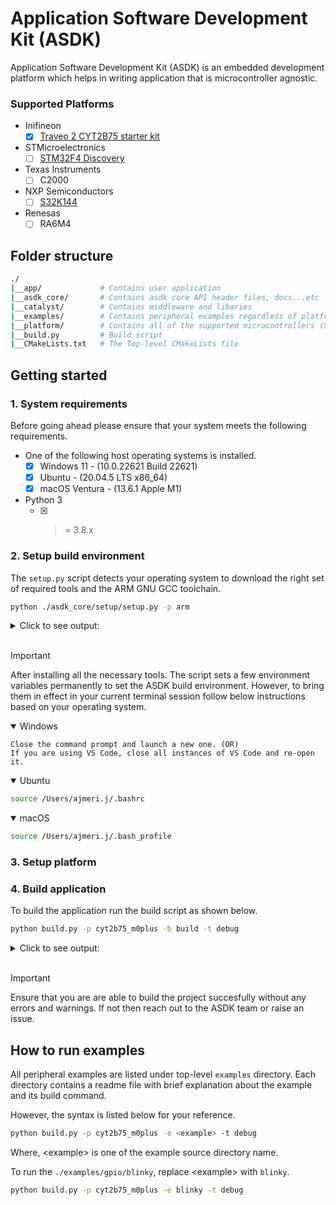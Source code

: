 # Application Software Development Kit (ASDK)

Application Software Development Kit (ASDK) is an embedded development platform which helps in writing application that is microcontroller agnostic.

### Supported Platforms

- Inifineon
    - [x] [Traveo 2 CYT2B75 starter kit](https://www.infineon.com/cms/en/product/evaluation-boards/cytvii-b-e-1m-sk/)

- STMicroelectronics
    - [ ] [STM32F4 Discovery](https://www.st.com/en/evaluation-tools/stm32f4discovery.html)

- Texas Instruments
    - [ ] C2000

- NXP Semiconductors
    - [ ] [S32K144](https://www.nxp.com/design/design-center/development-boards-and-designs/automotive-development-platforms/s32k-mcu-platforms/s32k144-q100-evaluation-board-for-automotive-general-purpose:S32K144EVB)

- Renesas
    - [ ] RA6M4

## Folder structure

```sh
./
|__app/             # Contains user application
|__asdk_core/       # Contains asdk core API header files, docs...etc
|__catalyst/        # Contains middleware and libaries
|__examples/        # Contains peripheral examples regardless of platform choice
|__platform/        # Contains all of the supported microcontrollers (SDK + DAL)
|__build.py         # Build script
|__CMakeLists.txt   # The Top-level CMakeLists file
```

## Getting started

### 1. System requirements

Before going ahead please ensure that your system meets the following
requirements.

- One of the following host operating systems is installed.
  - [x] Windows 11 - (10.0.22621 Build 22621)
  - [x] Ubuntu - (20.04.5 LTS x86_64)
  - [x] macOS Ventura - (13.6.1 Apple M1)

- Python 3
    - [x] >= 3.8.x

### 2. Setup build environment

The `setup.py` script detects your operating system to download the right
set of required tools and the ARM GNU GCC toolchain. 

```sh
python ./asdk_core/setup/setup.py -p arm
```

<details close>
<summary>Click to see output:</summary>

```sh
INFO: getting cmake...
INFO: downloaded successfully
INFO: extracting 'cmake-3.26.4-windows-x86_64' to 'C:\Users\ajmeri.j\asdk_toolchain\cmake'...
INFO: extracted successfully
INFO: getting ninja...
INFO: downloaded successfully
INFO: extracting 'ninja.exe' to 'C:\Users\ajmeri.j\asdk_toolchain\ninja'...
INFO: extracted successfully
INFO: getting openocd...
INFO: downloaded successfully
INFO: extracting 'xpack-openocd-0.12.0-1' to 'C:\Users\ajmeri.j\asdk_toolchain\openocd'...
INFO: extracted successfully
INFO: getting 'arm' toolchain (version: 'gcc-arm-none-eabi-7-2018-q2-update')...
INFO: downloaded successfully
INFO: extracting '' to 'C:\Users\ajmeri.j\asdk_toolchain\arm\gcc-arm-none-eabi-7-2018-q2-update'...
INFO: extracted successfully
INFO: Setting envrionment variables...
INFO: Environment variables were added successfully.
```
</details>
<br>

> [!Important]
> After installing all the necessary tools. The script sets a few environment variables permanently to set the ASDK build environment. However, to bring them in effect in your current terminal session follow below instructions based on your operating system.

<details open>
<summary>Windows</summary>

    Close the command prompt and launch a new one. (OR)
    If you are using VS Code, close all instances of VS Code and re-open it.
</details>

<details open>
<summary>Ubuntu</summary>

```sh
source /Users/ajmeri.j/.bashrc
```
</details>

<details open>
<summary>macOS</summary>

```sh
source /Users/ajmeri.j/.bash_profile
```
</details>

### 3. Setup platform

### 4. Build application

To build the application run the build script as shown below.

```sh
python build.py -p cyt2b75_m0plus -b build -t debug
```

<details close>
<summary>Click to see output:</summary>

```sh
-- The C compiler identification is GNU 7.3.1
-- The CXX compiler identification is GNU 7.3.1
-- Detecting C compiler ABI info
-- Detecting C compiler ABI info - done
-- Check for working C compiler: C:/Users/ajmeri.j/asdk_toolchain/arm/gcc-arm-none-eabi-7-2018-q2-update/bin/arm-none-eabi-gcc.exe - skipped
-- Detecting C compile features
-- Detecting C compile features - done
-- Detecting CXX compiler ABI info
-- Detecting CXX compiler ABI info - done
-- Check for working CXX compiler: C:/Users/ajmeri.j/asdk_toolchain/arm/gcc-arm-none-eabi-7-2018-q2-update/bin/arm-none-eabi-g++.exe - skipped
-- Detecting CXX compile features
-- Detecting CXX compile features - done
Application Version: 1.0.0
CMake version:3.26.4
Build type: Debug
CYT2B75_CORE: m0plus
-- The ASM compiler identification is GNU
-- Found assembler: C:/Users/ajmeri.j/asdk_toolchain/arm/gcc-arm-none-eabi-7-2018-q2-update/bin/arm-none-eabi-gcc.exe

Platform: CYT2B75

CYT2B75_CORE: m0plus
In Catalyst
-- Checking ASDK scheduler option
-- Checking ASDK scheduler option - disabled
-- Checking ASDK RTOS option
-- Checking ASDK RTOS option - disabled
-- Checking ASDK CAN Service option
-- Checking ASDK CAN Service option - disabled
-- Checking ASDK UDS option
-- Checking ASDK UDS option - disabled
-- Configuring done (4.5s)
-- Generating done (0.1s)
CMake Warning:
  Manually-specified variables were not used by the project:

    TARGET_RTOS


-- Build files have been written to: C:/Users/ajmeri.j/Desktop/work/github/asdk/build/debug
[65/67] Linking C executable asdk_app.elf
Memory region         Used Size  Region Size  %age Used
            SRAM:        3456 B        62 KB      5.44%
      CODE_FLASH:       16548 B       512 KB      3.16%
      WORK_FLASH:          0 GB        96 KB      0.00%
          SFLASH:          0 GB        32 KB      0.00%
      SFLASH_ALT:          0 GB        32 KB      0.00%
[67/67] cmd.exe /C "cd /D C:\Users\ajmeri.j\Desktop\work\github\asdk && C:\Users\ajmeri.j\asdk_toolchain\arm\gcc-arm-none-eabi-7-...ri.j/Desktop/work/github/asdk/build/debug/asdk_app.elf C:/Users/ajmeri.j/Desktop/work/github/asdk/build/debug/asdk_app_1.0.0.bin" 
build completed successfully!
```
</details>
<br>

> [!Important]
> Ensure that you are are able to build the project succesfully without any errors and warnings. If not then reach out to the ASDK team or raise an issue.

## How to run examples

All peripheral examples are listed under top-level `examples` directory. Each directory contains a readme file with brief explanation about the example and its build command.

However, the syntax is listed below for your reference.

```sh
python build.py -p cyt2b75_m0plus -e <example> -t debug
```

Where, &lt;example&gt; is one of the example source directory name.

To run the `./examples/gpio/blinky`, replace &lt;example&gt; with `blinky`.

```sh
python build.py -p cyt2b75_m0plus -e blinky -t debug
```

